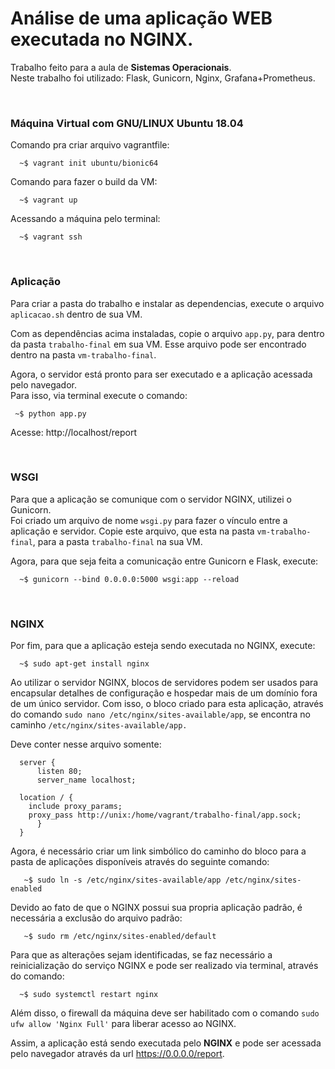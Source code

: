 # Análise de uma aplicação WEB executada no NGINX.

Trabalho feito para a aula de **Sistemas Operacionais**. <br>
Neste trabalho foi utilizado: Flask, Gunicorn, Nginx, Grafana+Prometheus.

<br>

###  Máquina Virtual com GNU/LINUX Ubuntu 18.04

Comando pra criar arquivo vagrantfile: 
      
      ~$ vagrant init ubuntu/bionic64

Comando para fazer o build da VM: 
      
      ~$ vagrant up

Acessando a máquina pelo terminal: 

      ~$ vagrant ssh

<br>

### Aplicação

Para criar a pasta do trabalho e instalar as dependencias, execute o arquivo `aplicacao.sh` dentro de sua VM. 

Com as dependências acima instaladas, copie o arquivo `app.py`, para dentro da pasta `trabalho-final` em sua VM. Esse arquivo pode ser encontrado dentro na pasta `vm-trabalho-final`.

Agora, o servidor está pronto para ser executado e a aplicação acessada pelo navegador. <br>
Para isso, via terminal execute o comando: 

     ~$ python app.py

Acesse: http://localhost/report

<br>

### WSGI 

Para que a aplicação se comunique com o servidor NGINX, utilizei o Gunicorn. <br>
Foi criado um arquivo de nome `wsgi.py` para fazer o vínculo entre a aplicação e servidor. Copie este arquivo, que esta na pasta `vm-trabalho-final`, para a pasta `trabalho-final` na sua VM.

Agora, para que seja feita a comunicação entre Gunicorn e Flask, execute: 

      ~$ gunicorn --bind 0.0.0.0:5000 wsgi:app --reload

<br>

### NGINX

Por fim, para que a aplicação esteja sendo executada no NGINX, execute:
        
      ~$ sudo apt-get install nginx

Ao utilizar o servidor NGINX, blocos de servidores podem ser usados para encapsular detalhes de configuração e hospedar mais de um domínio fora de um único servidor. Com isso, o bloco criado para esta aplicação, através do comando `sudo nano /etc/nginx/sites-available/app`, se encontra no caminho `/etc/nginx/sites-available/app.`

Deve conter nesse arquivo somente: 

      server {
          listen 80;
          server_name localhost;

      location / {
        include proxy_params;
        proxy_pass http://unix:/home/vagrant/trabalho-final/app.sock;
          }
      }


Agora, é necessário criar um link simbólico do caminho do bloco para a pasta de aplicações disponíveis através do seguinte comando:<br>
       
       ~$ sudo ln -s /etc/nginx/sites-available/app /etc/nginx/sites-enabled

Devido ao fato de que o NGINX possui sua propria aplicação padrão, é necessária a exclusão do arquivo padrão: 

       ~$ sudo rm /etc/nginx/sites-enabled/default

Para que as alterações sejam identificadas, se faz necessário a reinicialização do serviço NGINX e pode ser realizado via terminal, através do comando: 
      
      ~$ sudo systemctl restart nginx

Além disso, o firewall da máquina deve ser habilitado com o comando `sudo ufw allow 'Nginx Full'` para liberar acesso ao NGINX. 

Assim, a aplicação está sendo executada pelo **NGINX** e pode ser acessada pelo navegador através da url https://0.0.0.0/report.


